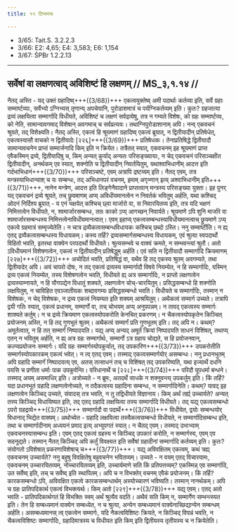 ```yaml
---
title: ११ टिप्पणयः

---
```

- 3/65: Tait.S. 3.2.2.3
- 3/66: E2: 4,65; E4: 3,583; E6: 1,154
- 3/67: ŚPBr 1.2.2.13

____________________________________________


## सर्वेषां वा लक्षणत्वाद् अविशिष्टं हि लक्षणम् // MS_३,१.१४ //

नैतद् अस्ति - यद् उक्तं ग्रहादिष्व्+++({3/68})+++ एकत्वयुक्तेष्व् अमी पदार्थाः कर्तव्या इति, सर्वे ग्रहाः सम्मार्ष्टव्याः, सर्वेभ्यो ऽग्निभ्यस् तृणान्य् अपचेयानि, पुरोडाशमात्रं च पर्यग्निकर्तव्यम् इति। कुतः? ग्रहजात्या द्रव्यं लक्षयित्वा सम्मार्गादि विधीयते, अविशिष्टं च लक्षणं सर्वद्रव्येषु, तत्र न गम्यते विशेषः, को ग्रहः सम्मार्ष्टव्यः, को नेति, सामान्यावगमाद् विशेषान् अवगमाच् च सर्वप्रत्ययः। तथाग्निपुरोडाशानाम् अपि। नन्व् एकवचनं श्रूयते, तद् विशेक्ष्यति। नैतद् अस्ति, एकत्वं हि श्रूयमाणं ग्रहादिष्व् एकत्वं ब्रूयात्, न द्वितीयादीन् प्रतिषेधेत्, एकत्वस्यासौ वाचको न द्वितीयादेः [२२६]+++({3/69})+++ प्रतिषेधकः। तेनाप्रतिषिद्धे द्वितीयादौ सामान्यवचनेन प्राप्तं सम्मार्जनादि किम् इति न क्रियेत।
तत्रैतत् स्यात्, एकवचनम् इह श्रूयमाणं प्राप्त एवैकस्मिन् द्रव्ये, द्वितीयादिषु च, किम् अन्यत् कुर्याद् अन्यतः परिसङ्ख्यायाः, न चेद् एकवचनं परिसञ्चक्षीत द्वितीयादीन्, अनर्थकम् एव स्यात्, शक्नोति च द्वितीयादीन् निवर्तयितुम्, यथाश्वाभिधानीम् आदत्त इति गर्दभाभिधानं+++({3/70})+++ परिसञ्चष्टे, एवम् अत्रापि द्रष्टव्यम् इति।
नैतद् एवम्, तत्र मन्त्रस्याभिधान्याश् च यः सम्बन्धः, तद् अभिधानपरं वचनम्, इमाम् अगृभ्णान् इत्य् अश्वाभिधानीम् इति+++({3/71})+++, नानेन मन्त्रेण, आदत्त इति लिङ्गेनैवादाने प्राप्तत्वान् मन्त्रस्य परिसङ्ख्या युक्ता। इह पुनर् यद् एकवचनं द्रव्ये श्रूयते, तच् छ्रूयमाणम् अप्य् अविधीयमानत्वेन न निवर्तकं भवितुम् अर्हति, यथा कश्चिद् ओदनं निर्दिश्य ब्रूयात् - य एनं भक्षयेत् कश्चिच् छ्वा मार्जारो वा, स निवारयितव्य इति, तत्र यदि भक्षणं निमित्तत्वेन विधीयते, न, श्वमार्जारसम्बन्धः, ततः काको ऽप्य् आगच्छन् निवार्यते। श्रूयमाणे ऽपि शुनि मार्जारे वा श्वमार्जारसम्बन्धस्य निमित्तत्वेनाविधीयमानत्वात्। एवम् इहाप्य् एकत्वसम्बन्धस्याविधीयमानत्वाच् छ्रूयमाणे ऽप्य् एकत्वे ग्रहमात्रं सम्मृज्येतेति।
न चात्र द्रव्यैकत्वसम्बन्धविधायकः कश्चिच् छब्दो ऽस्ति। ननु सम्मार्ष्टीति। न ह्य् एतद् द्रव्यैकत्वसम्बन्धस्य विधायकम्। कस्य तर्हि? द्रव्यसम्मार्गसम्बन्धस्य विधायकम्, एवं श्रुत्या स्वपदार्थो विहितो भवति, इतरथा वाक्येन परपदार्थो विधीयते। श्रुत्यसम्भवे च वाक्यं क्रमते, न सम्भवन्त्यां श्रुतौ। अतो ऽविधीयमानं विशेषणत्वेन, एकत्वं न द्वितीयादीन् प्रतिषेद्धुम् अर्हति। एवं सति न द्वितीयादौ सम्मार्गादि क्रियमाणम् [२२७]+++({3/72})+++ अचोदितं भवति, प्रतिषिद्धं वा, यथैव हि तद् एकस्य श्रुतम् अवगम्यते, तथा द्वितीयादेर् अपि।
अयं चापरो दोषः, न तद् एकत्वं द्रव्यस्य सम्मार्गादौ विषये नियम्येत, न हि सम्मार्गादिः, यस्मिन् द्रव्य एकत्वं नियम्येत, तस्य विशेषणत्वेन भवति, विधीयते ह्य् अत्र सम्मार्गादिः, न प्राप्तो लक्षणत्वेन द्रव्यस्याम्नायते, न हि यौगपद्येन विधातुं शक्यते, लक्षणत्वेन चोच्-चारयितुम्। प्रसिद्धसम्बन्धो हि शक्नोति लक्षयितुम्, न चाविहित एवञ्जातीयकः शब्दावगम्यः प्रसिद्धसम्बन्धो भवति। विधीयते च सम्मार्गादिः, तस्मान् न विशेषकः, न चेद् विशेषकः, न द्रव्य एकत्वं नियम्यत इति शक्यम् आश्रयितुम्।
अथैकत्वं सम्मार्ग उच्यते। तत्रापि द्वयी गतिः स्यात्, एकत्वं प्रधानम्, सम्मार्गो वा, तच् चोभयम् अप्य् अनुपपन्नम्। न तावद् एकत्वस्य सम्मार्गः शाक्यते कर्तुम्। न च द्रव्ये क्रियमाण एकत्वस्योपकरोति केनचित् प्रकरणम्। न चैकत्वस्योपकृतेन किञ्चित् प्रयोजनम् अस्ति, न हि तद् गुणभूतं श्रुतम्। अथैकत्वं सम्मार्गं प्रति गुणभूतम् इति। तद् अपि न। कथम्? अमूर्तत्वात्, न हि तत् सम्मार्गं निष्पादयति। यद्य् अप्य् अन्यद् अमूर्तं क्रियां निष्पादयति साधनं विशिंषत्, तथाप्य् एतन् न भवितुम् अर्हति, न ह्य् अत्र ग्रहः सम्मार्गार्थः, सम्मार्गो ऽत्र ग्रहाय चोद्यते, स हि प्रयोजनवान्, कल्प्यप्रयोजनः सम्मार्गः। यदि ग्रहः सम्मार्गस्योपकुर्यात्, तद् उपकारिण+++({3/73})+++ उपकरोतीति सम्मार्गस्योपकारकम् एकत्वं भवेत्। न त्व् एतद् एवम्। तस्माद् एकत्वसम्मार्गयोर् असम्बन्धः।
ननु प्रधानभुतम् अपि ग्रहादि सम्मार्गं निष्पादयत्य् एव, अतस् तत्साधनं तच् च विशिंषत् तद् उपकरिष्यति, यथा इज्यार्थे दधनि पयसि च प्रणीता धर्माः पाक उपकुर्वन्ति। परिधानार्थे च [२२८]+++({3/74})+++ परिदौ यूपधर्मा बन्धने। तस्माद् अयम् असमाधिर् इति। अत्रोच्यते - न ब्रूमः, अतदर्थे साधके न शक्नुवन्त्य् उपकर्तुम् इति। किं तर्हि? यदा प्रधानभूतं ग्रहादि लक्षणत्वेनोच्यते, न तदैकत्वस्य ग्रहादिना सम्बन्धः, न सम्मार्गादिनेति। कथम्? यावद् इह लक्षणत्वेन किञ्चिद् उच्यते, संवादस् तत्र भवति, न तु तद्विधीयते विज्ञानाय। किम् अर्थं तर्ह्य् उच्चार्यते? अन्यत् तस्य किञ्चिद् विधायिष्यत इति, तद् एतद् ग्रहादि लक्षयित्वा तस्य सम्मार्गादि विधीयते। तद् यद्य् एकत्वसम्बन्धो ऽपरो ग्रहद्रव्ये+++({3/75})+++ सम्मार्गादौ वा पदार्थे+++({3/76})+++ विधीयेत, द्वयोः सम्बन्धयोर् विधानाद् भिद्येत वाक्यम्। अथोच्येत - ग्रहादि लक्षयित्वा तस्यैकत्वसम्बन्धो विधीयते, न सम्मार्गादिसम्बन्ध इति, तथा च सम्मार्गादीनाम् अध्ययनं प्रमाद इत्य् अभ्युपगतं स्यात्। न चैतद् एवम्। तस्माद् उभाभ्याम् एकवचनस्यासम्बन्ध इति। एवम् एतद् एकत्वं ग्रहस्य न किञ्चिद् उपकारं करोति, न सम्मार्गस्य, एवम् एव सदनूद्यते। तस्मान् नैतत् किञ्चिद् अपि कर्तुं विवक्ष्यत इति सर्वेषां ग्रहादीनां सम्मार्गादि कर्तव्यम् इति। कुतः? संयोगतो ऽविशेषात् प्रकरणाविशेषाच् च+++({3/77})+++।
यद्य् अविवक्षितम् एकत्वम्, कथं त्रह्य् एकवचनम् उच्चार्यते? ननु बहुषु विवक्षितेषु बहुवचनेन भवितव्यम्। उच्यते - न वयम् एतद् विचारयामः, एकवचनम् उच्चारयितव्यम्, नोच्चारयितव्यम् इति, उच्चार्यमाणे सति किं प्रतिपत्तव्यम्? एकस्मिन्न् एव सम्मार्गादि, उत सर्वेष्व् इति, तच् च सर्वेष्व् इति स्थापितम्। अपि च न विभक्तेर् वचनम् एवैकं प्रयोजनम्। किं तर्हि? कारकसम्बन्धो ऽपि, अविवक्षित एकत्वे कारकसम्बन्धार्थम् अस्योच्चारणं भविष्यति। तस्मान् नानर्थकम्।
अपि च ग्रहः प्रातिपदिकार्थ एकत्वं विभक्त्यर्थः। किम् अतो [२२९]+++({3/78})+++ यद्य् एवम्। एतद् अतो भवति - प्रातिपदिकार्थगतं हि विभक्तिः स्वम् अर्थं श्रुत्यैव वदति। अथैवं सति किम् न, सम्मार्गेण सम्भन्त्स्यत इति। तेन हि सम्बध्यमानं वाक्येन सम्बध्येत, न च श्रुत्या, अन्येन सम्बध्यमानं वाक्येनाच्छिद्यान्येन सम्बन्धम् अर्हति। असम्बध्यमानस् त्व् एकत्वेन सम्मार्गः, यदि नैकत्वविशिष्टः क्रियते, न किञ्चिद् विपन्नं भवति, न चैकत्वविशिष्टः सम्मार्गादिः, ग्रहादिमात्रस्य च विधीयत इति किम् इति द्वितीयस्य तृतीयस्य च न क्रियेतेति।